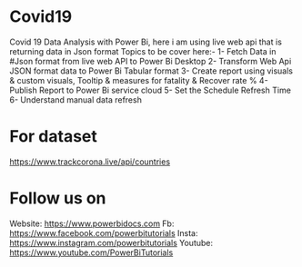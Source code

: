# Covid19
Covid 19 Data Analysis with Power Bi, here i am using live web api that is returning data in Json format
Topics to be cover here:-
1- Fetch Data in #Json format from live web API to Power Bi Desktop
2- Transform Web Api JSON format data to Power Bi Tabular format
3- Create report using visuals & custom visuals, Tooltip & measures for fatality & Recover rate %
4- Publish Report to Power Bi service cloud
5- Set the Schedule Refresh Time
6- Understand manual data refresh

# For dataset
https://www.trackcorona.live/api/countries

# Follow us on
Website: https://www.powerbidocs.com
Fb: https://www.facebook.com/powerbitutorials
Insta: https://www.instagram.com/powerbitutorials
Youtube:  https://www.youtube.com/PowerBiTutorials

